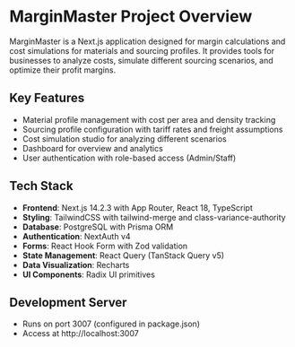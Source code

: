 # MarginMaster Project Overview

MarginMaster is a Next.js application designed for margin calculations and cost simulations for materials and sourcing profiles. It provides tools for businesses to analyze costs, simulate different sourcing scenarios, and optimize their profit margins.

## Key Features
- Material profile management with cost per area and density tracking
- Sourcing profile configuration with tariff rates and freight assumptions  
- Cost simulation studio for analyzing different scenarios
- Dashboard for overview and analytics
- User authentication with role-based access (Admin/Staff)

## Tech Stack
- **Frontend**: Next.js 14.2.3 with App Router, React 18, TypeScript
- **Styling**: TailwindCSS with tailwind-merge and class-variance-authority
- **Database**: PostgreSQL with Prisma ORM
- **Authentication**: NextAuth v4
- **Forms**: React Hook Form with Zod validation
- **State Management**: React Query (TanStack Query v5)
- **Data Visualization**: Recharts
- **UI Components**: Radix UI primitives

## Development Server
- Runs on port 3007 (configured in package.json)
- Access at http://localhost:3007